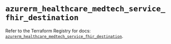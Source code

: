 # `azurerm_healthcare_medtech_service_fhir_destination`

Refer to the Terraform Registry for docs: [`azurerm_healthcare_medtech_service_fhir_destination`](https://registry.terraform.io/providers/hashicorp/azurerm/4.14.0/docs/resources/healthcare_medtech_service_fhir_destination).
